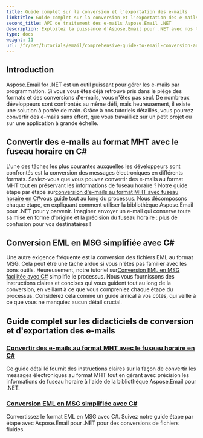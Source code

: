 ```yaml
---
title: Guide complet sur la conversion et l'exportation des e-mails
linktitle: Guide complet sur la conversion et l'exportation des e-mails
second_title: API de traitement des e-mails Aspose.Email .NET
description: Exploitez la puissance d'Aspose.Email pour .NET avec nos tutoriels complets pour le Guide complet de conversion et d'exportation d'e-mails. Apprenez à convertir facilement les formats.
type: docs
weight: 11
url: /fr/net/tutorials/email/comprehensive-guide-to-email-conversion-and-export/
---
```

## Introduction

Aspose.Email for .NET est un outil puissant pour gérer les e-mails par programmation. Si vous vous êtes déjà retrouvé pris dans le piège des formats et des conversions d'e-mails, vous n'êtes pas seul. De nombreux développeurs sont confrontés au même défi, mais heureusement, il existe une solution à portée de main. Grâce à nos tutoriels détaillés, vous pourrez convertir des e-mails sans effort, que vous travailliez sur un petit projet ou sur une application à grande échelle.

## Convertir des e-mails au format MHT avec le fuseau horaire en C#

 L'une des tâches les plus courantes auxquelles les développeurs sont confrontés est la conversion des messages électroniques en différents formats. Saviez-vous que vous pouvez convertir des e-mails au format MHT tout en préservant les informations de fuseau horaire ? Notre guide étape par étape sur[conversion d'e-mails au format MHT avec fuseau horaire en C#](./convert-emails-to-mht-format-with-timezone-in-csharp/)vous guide tout au long du processus. Nous décomposons chaque étape, en expliquant comment utiliser la bibliothèque Aspose.Email pour .NET pour y parvenir. Imaginez envoyer un e-mail qui conserve toute sa mise en forme d'origine et la précision du fuseau horaire : plus de confusion pour vos destinataires !

## Conversion EML en MSG simplifiée avec C#

 Une autre exigence fréquente est la conversion des fichiers EML au format MSG. Cela peut être une tâche ardue si vous n'êtes pas familier avec les bons outils. Heureusement, notre tutoriel sur[Conversion EML en MSG facilitée avec C#](./eml-to-msg-convert-made-easy-using-csharp/) simplifie le processus. Nous vous fournissons des instructions claires et concises qui vous guident tout au long de la conversion, en veillant à ce que vous compreniez chaque étape du processus. Considérez cela comme un guide amical à vos côtés, qui veille à ce que vous ne manquiez aucun détail crucial. 

## Guide complet sur les didacticiels de conversion et d'exportation des e-mails
### [Convertir des e-mails au format MHT avec le fuseau horaire en C#](./convert-emails-to-mht-format-with-timezone-in-csharp/)
Ce guide détaillé fournit des instructions claires sur la façon de convertir les messages électroniques au format MHT tout en gérant avec précision les informations de fuseau horaire à l'aide de la bibliothèque Aspose.Email pour .NET.
### [Conversion EML en MSG simplifiée avec C#](./eml-to-msg-convert-made-easy-using-csharp/)
Convertissez le format EML en MSG avec C#. Suivez notre guide étape par étape avec Aspose.Email pour .NET pour des conversions de fichiers fluides.